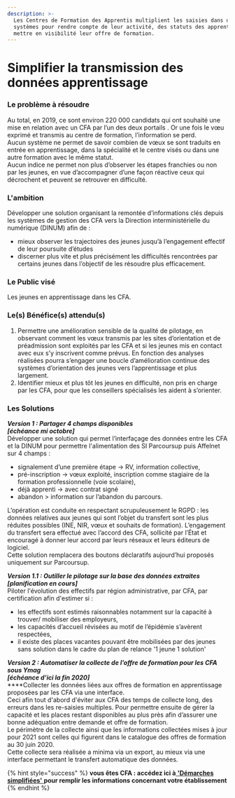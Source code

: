 ```yaml
---
description: >-
  Les Centres de Formation des Apprentis multiplient les saisies dans différents
  systèmes pour rendre compte de leur activité, des statuts des apprentis, et
  mettre en visibilité leur offre de formation.
---
```


# Simplifier la transmission des données apprentissage

### Le problème à résoudre 

Au total, en 2019, ce sont environ 220 000 candidats qui ont souhaité une mise en relation avec un CFA par l’un des deux portails . Or une fois le vœu exprimé et transmis au centre de formation, l’information se perd.   
Aucun système ne permet de savoir combien de vœux se sont traduits en entrée en apprentissage, dans la spécialité et le centre visés ou dans une autre formation avec le même statut.   
Aucun indice ne permet non plus d’observer les étapes franchies ou non par les jeunes, en vue d’accompagner d’une façon réactive ceux qui décrochent et peuvent se retrouver en difficulté.    


### L'ambition 

Développer une solution organisant la remontée d’informations clés depuis les systèmes de gestion des CFA vers la Direction interministérielle du numérique \(DINUM\) afin de : 

* mieux observer les trajectoires des jeunes jusqu’à l’engagement effectif de leur poursuite d’études
* discerner plus vite et plus précisément les difficultés rencontrées par certains jeunes dans l’objectif de les résoudre plus efficacement.   

### Le Public visé

Les jeunes en apprentissage dans les CFA.   


### Le\(s\) Bénéfice\(s\) attendu\(s\)

1. Permettre une amélioration sensible de la qualité de pilotage, en observant comment les vœux transmis par les sites d’orientation et de préadmission sont exploités par les CFA et si les jeunes mis en contact avec eux s’y inscrivent comme prévus.  En fonction des analyses réalisées pourra s’engager une boucle d’amélioration continue des systèmes d’orientation des jeunes vers l’apprentissage et plus largement.  
2. Identifier mieux et plus tôt les jeunes en difficulté, non pris en charge par les CFA, pour que les conseillers spécialisés les aident à s’orienter. 

### Les Solutions

_**Version 1 : Partager 4 champs disponibles   
\[échéance mi octobre\]**_   
Développer une solution qui permet l’interfaçage des données entre les CFA et la DINUM pour permettre l'alimentation des SI Parcoursup puis Affelnet sur 4 champs :  
- signalement d’une première étape -&gt; RV, information collective,   
- pré-inscription -&gt; vœux exploité, inscription comme stagiaire de la formation professionnelle \(voie scolaire\),   
- déjà apprenti -&gt; avec contrat signé  
- abandon &gt; information sur l’abandon du parcours.  
  
L’opération est conduite en respectant scrupuleusement le RGPD : les données relatives aux jeunes qui sont l’objet du transfert sont les plus réduites possibles \(INE, NIR, vœux et souhaits de formation\). L’engagement du transfert sera effectué avec l’accord des CFA, sollicité par l’État et encouragé à donner leur accord par leurs réseaux et leurs éditeurs de logiciel.  
Cette solution remplacera des boutons déclaratifs aujourd’hui proposés uniquement sur Parcoursup.

_**Version 1.1 : Outiller le pilotage sur la base des données extraites   
\[planification en cours\]**_  
Piloter l'évolution des effectifs par région administrative, par CFA, par certification afin d'estimer si :   
- les effectifs sont estimés raisonnables notamment sur la capacité à trouver/ mobiliser des employeurs,    
- les capacités d’accueil révisées au motif de l’épidémie s’avèrent respectées,   
- il existe des places vacantes pouvant être mobilisées par des jeunes sans solution dans le cadre du plan de relance  '1 jeune 1 solution'

_**Version 2 : Automatiser la collecte de l’offre de formation pour les CFA sous Ymag   
\[échéance d’ici la fin 2020\]**_  
****Collecter les données liées aux offres de formation en apprentissage proposées par les CFA via une interface.   
Ceci afin tout d'abord d'éviter aux CFA des temps de collecte long, des erreurs dans les re-saisies multiples. Pour permettre ensuite de gérer la capacité et les places restant disponibles au plus près afin d’assurer une bonne adéquation entre demande et offre de formation.  
Le périmètre de la collecte ainsi que les informations collectées mises à jour pour 2021 sont celles qui figurent dans le catalogue des offres de formation au 30 juin 2020.    
Cette collecte sera réalisée a minima via un export, au mieux via une interface permettant le transfert automatique des données.

{% hint style="success" %}
**vous êtes CFA : accédez ici à**[ **'Démarches simplifiées'** ](https://www.demarches-simplifiees.fr/commencer/simplification-transmission-donnees)**pour remplir les informations concernant votre établissement** 
{% endhint %}

